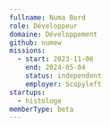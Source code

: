 ```yaml
---
fullname: Numa Bord
role: Développeur
domaine: Développement
github: numew
missions:
  - start: 2023-11-06
    end: 2024-05-04
    status: independent
    employer: Scopyleft
startups:
  - histologe
memberType: beta
---
```


